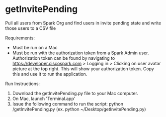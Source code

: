 # getInvitePending
Pull all users from Spark Org and find users in invite pending state and write those users to a CSV file

Requirements:
- Must be run on a Mac
- Must be run with the authorization token from a Spark Admin user. Authorization token can be found by navigating to https://developer.ciscospark.com > Logging in > Clicking on user avatar picture at the top right. This will show your authorization token. Copy this and use it to run the application. 

Run Instructions:
1) Download the getInvitePending.py file to your Mac computer. 
2) On Mac, launch 'Terminal.app'
3) Issue the following command to run the script:  python <path to script>/getInvitePending.py (ex. python ~/Desktop/getInvitePending.py)
  
